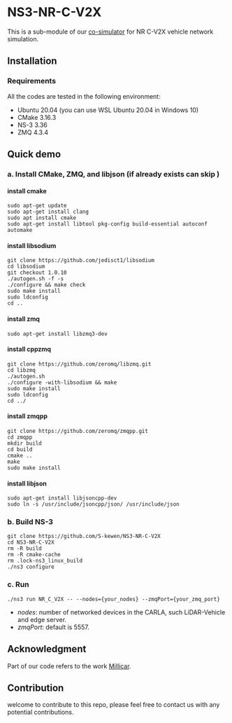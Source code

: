 # NS3-NR-C-V2X
This is a sub-module of our [co-simulator](https://github.com/S-kewen/carla-generator) for NR C-V2X vehicle network simulation.

## Installation
### Requirements
All the codes are tested in the following environment:
* Ubuntu 20.04 (you can use WSL Ubuntu 20.04 in Windows 10)
* CMake 3.16.3
* NS-3 3.36
* ZMQ 4.3.4

## Quick demo
### a. Install CMake, ZMQ, and libjson (if already exists can skip )
#### install cmake
```
sudo apt-get update
sudo apt-get install clang
sudo apt install cmake
sudo apt-get install libtool pkg-config build-essential autoconf automake
```
#### install libsodium
```
git clone https://github.com/jedisct1/libsodium
cd libsodium
git checkout 1.0.10
./autogen.sh -f -s
./configure && make check 
sudo make install
sudo ldconfig
cd ..
```
#### install zmq
```
sudo apt-get install libzmq3-dev
```
#### install cppzmq
```
git clone https://github.com/zeromq/libzmq.git
cd libzmq
./autogen.sh
./configure -with-libsodium && make 
sudo make install 
sudo ldconfig
cd ../
```
#### install zmqpp
```
git clone https://github.com/zeromq/zmqpp.git
cd zmqpp
mkdir build
cd build 
cmake ..
make 
sudo make install
```
#### install libjson
```
sudo apt-get install libjsoncpp-dev 
sudo ln -s /usr/include/jsoncpp/json/ /usr/include/json
```
### b. Build NS-3
```
git clone https://github.com/S-kewen/NS3-NR-C-V2X
cd NS3-NR-C-V2X
rm -R build
rm -R cmake-cache
rm .lock-ns3_linux_build
./ns3 configure
```
### c. Run
```
./ns3 run NR_C_V2X -- --nodes={your_nodes} --zmqPort={your_zmq_port}
```
- _nodes_: number of networked devices in the CARLA, such LiDAR-Vehicle and edge server.
- _zmqPort_: default is 5557.

<!-- ## Citation 
If you find this project useful in your research, please consider cite:
```
XXXX
``` -->

## Acknowledgment
Part of our code refers to the work [Millicar](https://github.com/signetlabdei/millicar).

## Contribution
welcome to contribute to this repo, please feel free to contact us with any potential contributions.